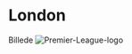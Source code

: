 # London
Billede
![Premier-League-logo](https://user-images.githubusercontent.com/96255774/146416210-1f9bd28e-87b3-4ba5-a319-682fbf028015.png)
